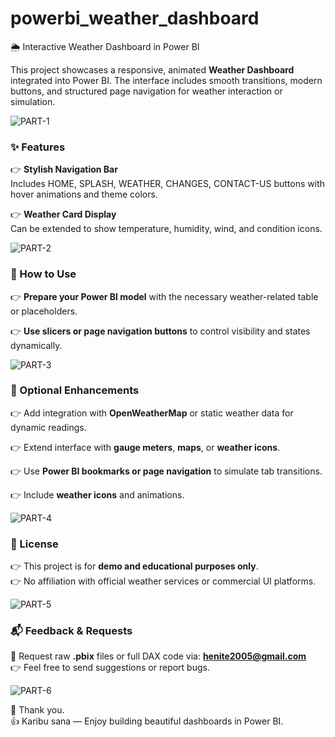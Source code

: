 
# powerbi_weather_dashboard  
🌦️ Interactive Weather Dashboard in Power BI

This project showcases a responsive, animated **Weather Dashboard** integrated into Power BI. 
The interface includes smooth transitions, modern buttons, and structured page navigation for weather interaction or simulation.

![PART-1](https://github.com/user-attachments/assets/578b822c-44d5-4ca1-a1c3-97d7f3d6d635)

### ✨ Features

👉 **Stylish Navigation Bar**  
  Includes HOME, SPLASH, WEATHER, CHANGES, CONTACT-US buttons with hover animations and theme colors.

👉 **Weather Card Display**  
  Can be extended to show temperature, humidity, wind, and condition icons.

![PART-2](https://github.com/user-attachments/assets/da04baf9-9234-47ce-a221-3b5b10170485)

### 🚀 How to Use  
👉 **Prepare your Power BI model** with the necessary weather-related table or placeholders.

👉 **Use slicers or page navigation buttons** to control visibility and states dynamically.

![PART-3](https://github.com/user-attachments/assets/dedd3c14-020c-412d-b4c6-148948a40b1c)

### 🧩 Optional Enhancements  
👉 Add integration with **OpenWeatherMap** or static weather data for dynamic readings.

👉 Extend interface with **gauge meters**, **maps**, or **weather icons**.

👉 Use **Power BI bookmarks or page navigation** to simulate tab transitions.

👉 Include **weather icons** and animations.

![PART-4](https://github.com/user-attachments/assets/f2f0330c-c70b-4a3e-8e9a-d7a472d9e9d7)

### 📄 License  
👉 This project is for **demo and educational purposes only**.  
👉 No affiliation with official weather services or commercial UI platforms.

![PART-5](https://github.com/user-attachments/assets/1de5bc50-8cc9-4177-8a14-7413585189f6)

### 📬 Feedback & Requests  
📧 Request raw **.pbix** files or full DAX code via: **henite2005@gmail.com**  
👉 Feel free to send suggestions or report bugs.

![PART-6](https://github.com/user-attachments/assets/d7fbfddc-a567-48bc-a226-cabf30d2e540)

🙏 Thank you.  
👍 Karibu sana — Enjoy building beautiful dashboards in Power BI.
